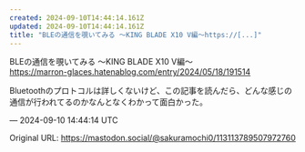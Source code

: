 ```yaml
---
created: 2024-09-10T14:44:14.161Z
updated: 2024-09-10T14:44:14.161Z
title: "BLEの通信を覗いてみる ～KING BLADE X10 V編～https://[...]"
---
```


<p>BLEの通信を覗いてみる ～KING BLADE X10 V編～<br /><a href="https://marron-glaces.hatenablog.com/entry/2024/05/18/191514" target="_blank" rel="nofollow noopener" translate="no"><span class="invisible">https://</span><span class="ellipsis">marron-glaces.hatenablog.com/e</span><span class="invisible">ntry/2024/05/18/191514</span></a></p><p>Bluetoothのプロトコルは詳しくないけど、この記事を読んだら、どんな感じの通信が行われてるのかなんとなくわかって面白かった。</p>

&mdash; 2024-09-10 14:44:14 UTC

Original URL: https://mastodon.social/@sakuramochi0/113113789507972760
